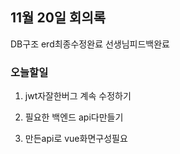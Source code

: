 ## 11월 20일 회의록

DB구조 erd최종수정완료 선생님피드백완료

### 오늘할일

1. jwt자잘한버그 계속 수정하기

2. 필요한 백엔드 api다만들기

3. 만든api로 vue화면구성필요


